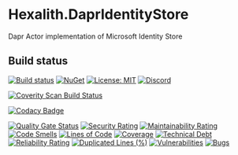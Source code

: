 # Hexalith.DaprIdentityStore

Dapr Actor implementation of Microsoft Identity Store

## Build status

[![Build status](https://github.com/Hexalith/Hexalith.DaprIdentityStore/actions/workflows/hexalith_build.yml/badge.svg)](https://github.com/Hexalith/Hexalith.DaprIdentityStore/actions)
[![NuGet](https://img.shields.io/nuget/v/Hexalith.DaprIdentityStore.Server.svg)](https://www.nuget.org/packages/Hexalith.DaprIdentityStore.Server)
[![License: MIT](https://img.shields.io/github/license/hexalith/hexalith.Security)](https://github.com/hexalith/hexalith.Security/blob/main/LICENSE)
[![Discord](https://img.shields.io/discord/1063152441819942922?label=Discord&logo=discord&logoColor=white&color=d82679)](https://discordapp.com/channels/1102166958918610994/1102166958918610997)
  
[![Coverity Scan Build Status](https://scan.coverity.com/projects/30308/badge.svg)](https://scan.coverity.com/projects/hexalith-hexalith-Security)
  
[![Codacy Badge](https://app.codacy.com/project/badge/Grade/9f3644b4447a401189fcbd10738dd964)](https://app.codacy.com/gh/Hexalith/Hexalith.DaprIdentityStore/dashboard?utm_source=gh&utm_medium=referral&utm_content=&utm_campaign=Badge_grade)
  
[![Quality Gate Status](https://sonarcloud.io/api/project_badges/measure?project=Hexalith_Hexalith.DaprIdentityStore&metric=alert_status)](https://sonarcloud.io/summary/new_code?id=Hexalith_Hexalith.DaprIdentityStore)
[![Security Rating](https://sonarcloud.io/api/project_badges/measure?project=Hexalith_Hexalith.DaprIdentityStore&metric=security_rating)](https://sonarcloud.io/summary/new_code?id=Hexalith_Hexalith.DaprIdentityStore)
[![Maintainability Rating](https://sonarcloud.io/api/project_badges/measure?project=Hexalith_Hexalith.DaprIdentityStore&metric=sqale_rating)](https://sonarcloud.io/summary/new_code?id=Hexalith_Hexalith.DaprIdentityStore)
[![Code Smells](https://sonarcloud.io/api/project_badges/measure?project=Hexalith_Hexalith.DaprIdentityStore&metric=code_smells)](https://sonarcloud.io/summary/new_code?id=Hexalith_Hexalith.DaprIdentityStore)
[![Lines of Code](https://sonarcloud.io/api/project_badges/measure?project=Hexalith_Hexalith.DaprIdentityStore&metric=ncloc)](https://sonarcloud.io/summary/new_code?id=Hexalith_Hexalith.DaprIdentityStore)
[![Coverage](https://sonarcloud.io/api/project_badges/measure?project=Hexalith_Hexalith.DaprIdentityStore&metric=coverage)](https://sonarcloud.io/summary/new_code?id=Hexalith_Hexalith.DaprIdentityStore)
[![Technical Debt](https://sonarcloud.io/api/project_badges/measure?project=Hexalith_Hexalith.DaprIdentityStore&metric=sqale_index)](https://sonarcloud.io/summary/new_code?id=Hexalith_Hexalith.DaprIdentityStore)
[![Reliability Rating](https://sonarcloud.io/api/project_badges/measure?project=Hexalith_Hexalith.DaprIdentityStore&metric=reliability_rating)](https://sonarcloud.io/summary/new_code?id=Hexalith_Hexalith.DaprIdentityStore)
[![Duplicated Lines (%)](https://sonarcloud.io/api/project_badges/measure?project=Hexalith_Hexalith.DaprIdentityStore&metric=duplicated_lines_density)](https://sonarcloud.io/summary/new_code?id=Hexalith_Hexalith.DaprIdentityStore)
[![Vulnerabilities](https://sonarcloud.io/api/project_badges/measure?project=Hexalith_Hexalith.DaprIdentityStore&metric=vulnerabilities)](https://sonarcloud.io/summary/new_code?id=Hexalith_Hexalith.DaprIdentityStore)
[![Bugs](https://sonarcloud.io/api/project_badges/measure?project=Hexalith_Hexalith.DaprIdentityStore&metric=bugs)](https://sonarcloud.io/summary/new_code?id=Hexalith_Hexalith.DaprIdentityStore)